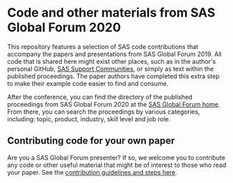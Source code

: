 # Code and other materials from SAS Global Forum 2020

This repository features a selection of SAS code contributions that accompany the papers and presentations from SAS Global Forum 2019.  All code that is shared here might exist other places, such as in the author's personal GitHub, [SAS Support Communities](https://communities.sas.com), or simply as text within the published proceedings.  The paper authors have completed this extra step to make their example code easier to find and consume.

After the conference, you can find the directory of the published proceedings from SAS Global Forum 2020 at the [SAS Global Forum home](https://www.sas.com/en_us/events/sas-global-forum/program/proceedings.html).  From there, you can search the proceedings by various categories, including: topic, product, industry, skill level and job role.

## Contributing code for your own paper

Are you a SAS Global Forum presenter?  If so, we welcome you to contribute any code or other useful material that might be of interest to those who read your paper.  See the [contribution guidelines and steps here](CONTRIBUTING.md).
